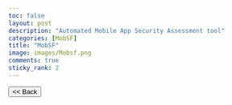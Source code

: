 ```yaml
---
toc: false
layout: post
description: "Automated Mobile App Security Assessment tool"
categories: [MobSF]
title: "MobSF"
image: images/Mobsf.png
comments: true
sticky_rank: 2
---
```


<button class="back-button" onclick="window.history.back()"><< Back</button>
